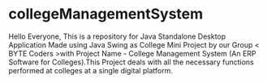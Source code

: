 # collegeManagementSystem
Hello Everyone, This is a repository for Java Standalone Desktop Application Made using Java Swing as College Mini Project by our Group &lt; BYTE Coders >with Project Name - College Management System (An ERP Software for Colleges).This Project deals with all the necessary functions performed at colleges at a single digital platform. 
